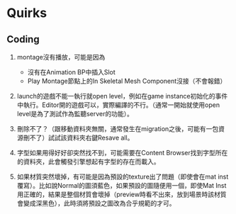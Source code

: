 # Quirks

## Coding
<!-- 馬的這條又好了>
<!-- 1. 非exposed的Variable在BeginPlay階段(Event)不是預設值，是該type的預設值。(如int為0) -->

1. montage沒有播放，可能是因為
    * 沒有在Animation BP中插入Slot
    * Play Montage節點上的In Skeletal Mesh Component沒接（不會報錯）

2. launch的遊戲不能一執行就open level，例如在game instance初始化的事件中執行。Editor開的遊戲可以，實際編譯的不行。（通常一開始就使用open level是為了測試作為監聽server的功能）。

3. 刪除不了？（跟移動資料夾無關，通常發生在migration之後，可能有一包資源刪不了）試試該資料夾右鍵Resave all。

4. 字型如果用得好好卻突然找不到，可能需要在Content Browser找到字型所在的資料夾，此會觸發引擎想起有字型的存在而載入。
5. 如果材質突然壞掉，有可能是因為預設的texture出了問題（即使會在mat inst覆寫）。比如說Normal的圖須藍色，如果預設的圖隨便用一個，即使Mat Inst用正確的，結果是整個材質會壞掉（preview時看不出來，放到場景時該材質會變成深黑色），此時須將預設之圖改為合乎規範的才可。